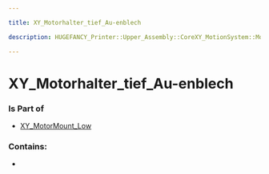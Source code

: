 ```yaml
---

title: XY_Motorhalter_tief_Au-enblech

description: HUGEFANCY_Printer::Upper_Assembly::CoreXY_MotionSystem::Motor_A::XY_MotorMount_Low::XY_Motorhalter_tief_Au-enblech

---
```

# XY_Motorhalter_tief_Au-enblech
<script>
    var geoarray = '{"XY_Motorhalter_tief_Au-enblech": {}}';
</script>
<script>
    var basepath = '/assets/HUGEFANCY_Printer/Upper_Assembly/CoreXY_MotionSystem/Motor_A/XY_MotorMount_Low/';
</script>
<link rel="stylesheet" href="/css/container.css">

<div id="container"></div>

<!-- these are the required scripts for the three.js scene -->
<script src="/lib/three.min.js"></script>
<script src="/lib/OrbitControls.js"></script>
<script src="/lib/RectAreaLightUniformsLib.js"></script>
<!-- this is your app's lib file -->
<script src="/lib/triceratops_app.js"></script>
### Is Part of
- [XY_MotorMount_Low](../XY_MotorMount_Low)  

### Contains:
- [](./XY_Motorhalter_tief_Au-enblech/)

